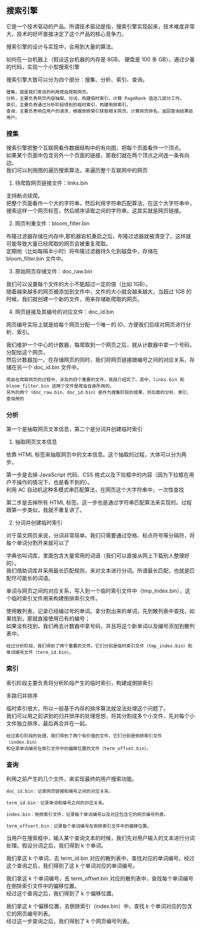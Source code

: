 ## 搜索引擎

它是一个技术驱动的产品。所谓技术驱动是指，搜索引擎实现起来，技术难度非常大，技术的好坏直接决定了这个产品的核心竞争力。

搜索引擎的设计与实现中，会用到大量的算法。

如何在一台机器上（假设这台机器的内存是 8GB， 硬盘是 100 多 GB），通过少量的代码，实现一个小型搜索引擎

搜索引擎大致可以分为四个部分：搜集、分析、索引、查询。

```
搜集，就是我们常说的利用爬虫爬取网页。
分析，主要负责网页内容抽取、分词，构建临时索引，计算 PageRank 值这几部分工作。
索引，主要负责通过分析阶段得到的临时索引，构建倒排索引。
查询，主要负责响应用户的请求，根据倒排索引获取相关网页，计算网页排名，返回查询结果给用户。
```

### 搜集

搜索引擎把整个互联网看作数据结构中的有向图，把每个页面看作一个顶点。  
如果某个页面中包含另外一个页面的链接，那我们就在两个顶点之间连一条有向边。  
我们可以利用图的遍历搜索算法，来遍历整个互联网中的网页

1. 待爬取网页链接文件：links.bin

支持断点续爬。  
把整个页面看作一个大的字符串，然后利用字符串匹配算法，在这个大字符串中，搜索这样一个网页标签，然后顺序读取之间的字符串。这其实就是网页链接。

2. 网页判重文件：bloom_filter.bin

布隆过滤器存储在内存中,那机器宕机重启之后，布隆过滤器就被清空了。这样就可能导致大量已经爬取的网页会被重复爬取。  
定期地（比如每隔半小时）将布隆过滤器持久化到磁盘中，存储在 bloom_filter.bin 文件中。

3. 原始网页存储文件：doc_raw.bin

我们可以设置每个文件的大小不能超过一定的值（比如 1GB）。  
随着越来越多的网页被添加到文件中，文件的大小就会越来越大，当超过 1GB 的时候，我们就创建一个新的文件，用来存储新爬取的网页。

4. 网页链接及其编号的对应文件：doc_id.bin

网页编号实际上就是给每个网页分配一个唯一的 ID，方便我们后续对网页进行分析、索引。

我们维护一个中心的计数器，每爬取到一个网页之后，就从计数器中拿一个号码，分配给这个网页，  
然后计数器加一。在存储网页的同时，我们将网页链接跟编号之间的对应关系，存储在另一个 doc_id.bin 文件中。

```
爬虫在爬取网页的过程中，涉及的四个重要的文件，我就介绍完了。其中，links.bin 和 bloom_filter.bin 这两个文件是爬虫自身所用的。
另外的两个（doc_raw.bin、doc_id.bin）是作为搜集阶段的成果，供后面的分析、索引、查询用的
```

### 分析

第一个是抽取网页文本信息，第二个是分词并创建临时索引

1. 抽取网页文本信息

依靠 HTML 标签来抽取网页中的文本信息。这个抽取的过程，大体可以分为两步。

第一步是去掉 JavaScript 代码、CSS 格式以及下拉框中的内容（因为下拉框在用户不操作的情况下，也是看不到的）。  
利用 AC 自动机这种多模式串匹配算法，在网页这个大字符串中，一次性查找

第二步是去掉所有 HTML 标签。这一步也是通过字符串匹配算法来实现的。过程跟第一步类似，我就不重复讲了。

2. 分词并创建临时索引

对于英文网页来说，分词非常简单。我们只需要通过空格、标点符号等分隔符，将每个单词分割开来就可以了

字典也叫词库，里面包含大量常用的词语（我们可以直接从网上下载别人整理好的）。  
我们借助词库并采用最长匹配规则，来对文本进行分词。所谓最长匹配，也就是匹配尽可能长的词语。

单词与网页之间的对应关系，写入到一个临时索引文件中（tmp_Index.bin），这个临时索引文件用来构建倒排索引文件。

使用散列表，记录已经编过号的单词。拿分割出来的单词，先到散列表中查找，如果找到，那就直接使用已有的编号；  
如果没有找到，我们再去计数器中拿号码，并且将这个新单词以及编号添加到散列表中。

```
经过分析阶段，我们得到了两个重要的文件。它们分别是临时索引文件（tmp_index.bin）和单词编号文件（term_id.bin）。
```

### 索引

索引阶段主要负责将分析阶段产生的临时索引，构建成倒排索引

多路归并排序

临时索引很大，所以一般基于内存的排序算法就没法处理这个问题了。  
我们可以用之前讲到的归并排序的处理思想，将其分割成多个小文件，先对每个小文件独立排序，最后再合并在一起。

```
经过索引阶段的处理，我们得到了两个有价值的文件，它们分别是倒排索引文件（index.bin）
和记录单词编号在索引文件中的偏移位置的文件（term_offset.bin）。
```

### 查询

利用之前产生的几个文件，来实现最终的用户搜索功能。

```
doc_id.bin：记录网页链接和编号之间的对应关系。

term_id.bin：记录单词和编号之间的对应关系。

index.bin：倒排索引文件，记录每个单词编号以及对应包含它的网页编号列表。

term_offsert.bin：记录每个单词编号在倒排索引文件中的偏移位置。
```

当用户在搜索框中，输入某个查询文本的时候，我们先对用户输入的文本进行分词处理。假设分词之后，我们得到 k 个单词。

我们拿这 k 个单词，去 term_id.bin 对应的散列表中，查找对应的单词编号。经过这个查询之后，我们得到了这 k 个单词对应的单词编号。

我们拿这 k 个单词编号，去 term_offset.bin 对应的散列表中，查找每个单词编号在倒排索引文件中的偏移位置。  
经过这个查询之后，我们得到了 k 个偏移位置。

我们拿这 k 个偏移位置，去倒排索引（index.bin）中，查找 k 个单词对应的包含它的网页编号列表。  
经过这一步查询之后，我们得到了 k 个网页编号列表。
